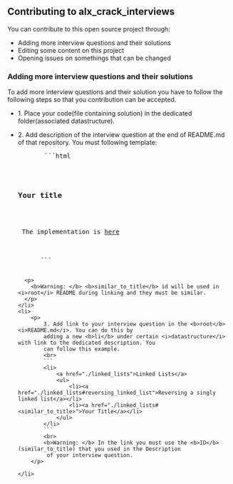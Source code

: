 <html lang="en">
<head>
    <meta charset="UTF-8">
    <meta http-equiv="X-UA-Compatible" content="IE=edge">
    <meta name="viewport" content="width=device-width, initial-scale=1.0">
    <title>Document</title>
</head>
<body>
    
<h2>Contributing to alx_crack_interviews</h2>

<p>You can contribute to this open source project through:</p>
<ul>
    <li>Adding more interview questions and their solutions</li>
    <li>Editing some content on this project</li>
    <li>Opening issues on somethings that can be changed</li>
</ul>

<h3>Adding more interview questions and their solutions</h3>
<p>
    To add more interview questions and their solution you have to follow the following
    steps so that you contribution can be accepted.
</p>

<ul >
    <li>
        1. Place your code(file containing solution) in the dedicated folder(associated datastructure).
    </li>
    <li>
      <p>
        2. Add description of the interview question at the end of README.md of that repository. You must following template:
      </p> 
      <pre>
       ```html
           <div>
               <h3 id="similar_to_title">Your title</h3>
               <!-- Then add more description -->
               <div> The implementation is <a href="./<link to solution file>" target="_blank" >here</a></div>
           </div>
      ```
      </pre>

      <p>
        <b>Warning: </b> <b>similar_to_title</b> id will be used in <i>root</i> README during linking and they must be similar.
      </p>
    </li>
    <li>
        <p>
            3. Add link to your interview question in the <b>root</b> <i>README.md</i>. You can do this by
            adding a new <b>li</b> under certain <i>datastructure</i> with link to the dedicated description. You
            can follow this example.
            <br>
            ```
            <li>
                <a href="./linked_lists">Linked Lists</a>
                <ul>
                    <li><a href="./linked_lists#reversing_linked_list">Reversing a singly linked list</a></li>
                    <li><a href="./linked_lists#<similar_to_title>">Your Title</a></li>
                </ul>
            </li>
            ```
            <br>
            <b>Warning: </b> In the link you must use the <b>ID</b>(similar_to_title) that you used in the Description
             of your interview question.
        </p>

    </li>

</ul>
</body>
</html>
